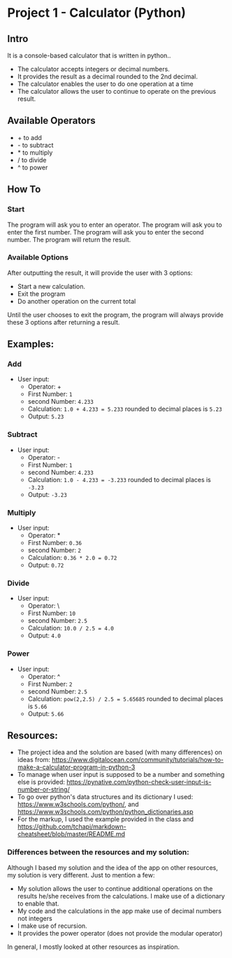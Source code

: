 # Project 1 - Calculator (Python)

## Intro

It is a console-based calculator that is written in python..
- The calculator accepts integers or decimal numbers.
- It provides the result as a decimal rounded to the 2nd decimal.
- The calculator enables the user to do one operation at a time
- The calculator allows the user to continue to operate on the previous result.


## Available Operators
- \+ to add
- \- to subtract
- \* to multiply
- / to divide
- ^ to power

## How To
### Start
The program will ask you to enter an operator.
The program will ask you to enter the first number.
The program will ask you to enter the second number.
The program will return the result.

### Available Options
After outputting the result, it will provide the user with 3 options:
- Start a new calculation.
- Exit the program
- Do another operation on the current total

Until the user chooses to exit the program, the program will always provide these 3 options after returning a result.

## Examples:
### Add 
- User input:
  - Operator: \+
  - First Number: ```1```
  - second Number:  ```4.233```
  - Calculation: ```1.0 + 4.233 = 5.233``` rounded to decimal places is ```5.23```
  - Output: ```5.23```

### Subtract
- User input:
  - Operator: \-
  - First Number: ```1```
  - second Number:  ```4.233```
  - Calculation: ```1.0 - 4.233 = -3.233``` rounded to decimal places is ```-3.23```
  - Output: ```-3.23```

### Multiply
- User input:
  - Operator: \*
  - First Number: ```0.36```
  - second Number:  ```2 ```
  - Calculation: ```0.36 * 2.0 = 0.72```
  - Output: ```0.72```

### Divide
- User input:
  - Operator: \
  - First Number: ```10```
  - second Number:  ```2.5```
  - Calculation: ```10.0 / 2.5 = 4.0```
  - Output: ```4.0```

### Power
- User input:
  - Operator: ^
  - First Number: ```2```
  - second Number:  ```2.5```
  - Calculation: ```pow(2,2.5) / 2.5 = 5.65685``` rounded to decimal places is ```5.66```
  - Output: ```5.66 ```

## Resources: 
- The project idea and the solution are based (with many differences) on ideas from: https://www.digitalocean.com/community/tutorials/how-to-make-a-calculator-program-in-python-3
- To manage when user input is supposed to be a number and something else is provided: https://pynative.com/python-check-user-input-is-number-or-string/
- To go over python's data structures and its dictionary I used: https://www.w3schools.com/python/, and https://www.w3schools.com/python/python_dictionaries.asp
- For the markup, I used the example provided in the class and https://github.com/tchapi/markdown-cheatsheet/blob/master/README.md

### Differences between the resources and my solution:
Although I based my solution and the idea of the app on other resources, my solution is very different.
Just to mention a few: 
- My solution allows the user to continue additional operations on the results he/she receives from the calculations. I make use of a dictionary to enable that.
- My code and the calculations in the app make use of decimal numbers not integers
- I make use of recursion.
- It provides the power operator (does not provide the modular operator)

In general, I mostly looked at other resources as inspiration.

